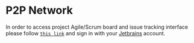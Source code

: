 # P2P Network

In order to access project Agile/Scrum board and issue tracking interface please follow [`this link`](https://grigala.myjetbrains.com/youtrack/) and sign in with your [Jetbrains](https://myjetbrains.com/) account.